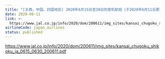 ```yaml
---
title: "[关西，中国，四国地区] 2020年6月15日至30日的登机航班（于2020年6月11日更新）"
date: 2020-06-11
link: >-
  https://www.jal.co.jp/info/2020/dom/200611/img_sites/kansai_chugoku_shikoku_ja_0615_0630_200611.pdf
airlineCode: japan_airlines
status: published
---
```

https://www.jal.co.jp/info/2020/dom/200611/img_sites/kansai_chugoku_shikoku_ja_0615_0630_200611.pdf